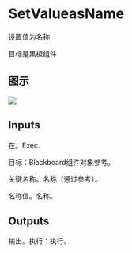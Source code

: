 # SetValueasName

设置值为名称

目标是黑板组件

## 图示

![]($-20221218-17460808.png)

## Inputs

在。Exec.

目标：Blackboard组件对象参考。

关键名称。名称（通过参考）。

名称值。名称。 

## Outputs

输出。执行：执行。

